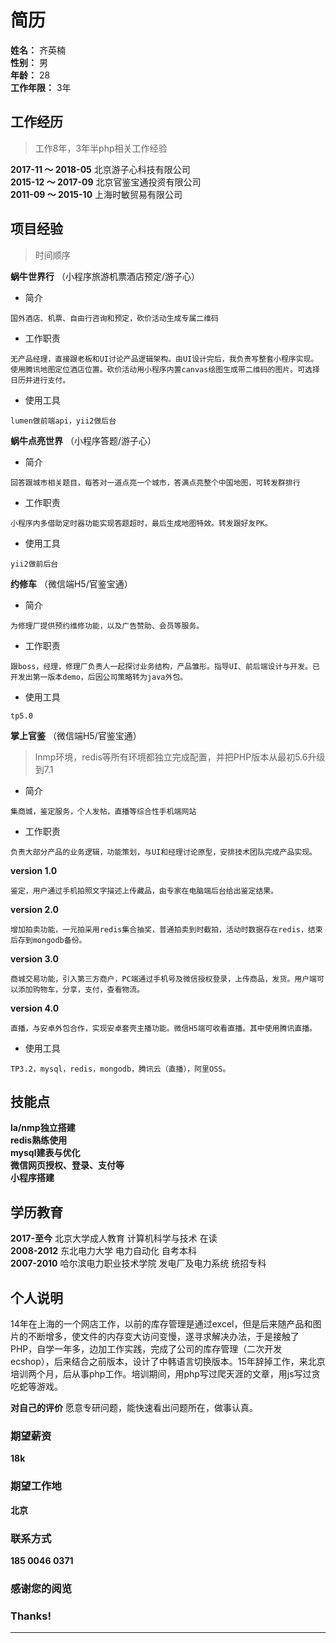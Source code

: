 # 简历
**姓名：** 齐英楠  
**性别：** 男  
**年龄：** 28  
**工作年限：** 3年


## 工作经历
>工作8年，3年半php相关工作经验

**2017-11 ～ 2018-05** 北京游子心科技有限公司  
**2015-12 ～ 2017-09** 北京官鉴宝通投资有限公司  
**2011-09 ～ 2015-10** 上海时敏贸易有限公司  

## 项目经验
>时间顺序

**蜗牛世界行** （小程序旅游机票酒店预定/游子心）  
 
* 简介  
```
国外酒店、机票、自由行咨询和预定，砍价活动生成专属二维码
```
* 工作职责
```
无产品经理，直接跟老板和UI讨论产品逻辑架构。由UI设计完后，我负责写整套小程序实现。使用腾讯地图定位酒店位置。砍价活动用小程序内置canvas绘图生成带二维码的图片。可选择日历并进行支付。
```
* 使用工具  
```
lumen做前端api，yii2做后台
```

**蜗牛点亮世界** （小程序答题/游子心）  

* 简介  
```
回答跟城市相关题目，每答对一道点亮一个城市，答满点亮整个中国地图，可转发群排行
```
* 工作职责  
```
小程序内多借助定时器功能实现答题超时，最后生成地图特效。转发跟好友PK。
```
* 使用工具  
```
yii2做前后台
```

**约修车** （微信端H5/官鉴宝通）  

* 简介  
```
为修理厂提供预约维修功能，以及广告赞助、会员等服务。
```
* 工作职责  
```
跟boss，经理，修理厂负责人一起探讨业务结构，产品雏形。指导UI、前后端设计与开发。已开发出第一版本demo，后因公司策略转为java外包。
```
* 使用工具  
```
tp5.0
```

**掌上官鉴** （微信端H5/官鉴宝通） 
> lnmp环境，redis等所有环境都独立完成配置，并把PHP版本从最初5.6升级到7.1 

* 简介  
```
集商城，鉴定服务，个人发帖，直播等综合性手机端网站
```
* 工作职责  
```
负责大部分产品的业务逻辑，功能策划，与UI和经理讨论原型，安排技术团队完成产品实现。
```
**version 1.0**
```
鉴定，用户通过手机拍照文字描述上传藏品，由专家在电脑端后台给出鉴定结果。
```
**version 2.0**
```
增加拍卖功能，一元拍采用redis集合抽奖，普通拍卖到时截拍，活动时数据存在redis，结束后存到mongodb备份。
```
**version 3.0**
```
商城交易功能，引入第三方商户，PC端通过手机号及微信授权登录，上传商品，发货。用户端可以添加购物车，分享，支付，查看物流。
```
**version 4.0**
```
直播，与安卓外包合作，实现安卓套壳主播功能。微信H5端可收看直播。其中使用腾讯直播。
```
* 使用工具  
```
TP3.2，mysql，redis，mongodb，腾讯云（直播），阿里OSS。
```


## 技能点

**la/nmp独立搭建**  
**redis熟练使用**  
**mysql建表与优化**  
**微信网页授权、登录、支付等**  
**小程序搭建**  

## 学历教育

**2017-至今** 北京大学成人教育 计算机科学与技术 在读  
**2008-2012** 东北电力大学 电力自动化 自考本科  
**2007-2010** 哈尔滨电力职业技术学院 发电厂及电力系统 统招专科

## 个人说明

14年在上海的一个网店工作，以前的库存管理是通过excel，但是后来随产品和图片的不断增多，使文件的内存变大访问变慢，遂寻求解决办法，于是接触了PHP，自学一年多，边加工作实践，完成了公司的库存管理（二次开发ecshop），后来结合之前版本，设计了中韩语言切换版本。15年辞掉工作，来北京培训两个月，后从事php工作。培训期间，用php写过爬天涯的文章，用js写过贪吃蛇等游戏。

**对自己的评价** 
愿意专研问题，能快速看出问题所在，做事认真。


### 期望薪资
**18k**

### 期望工作地
**北京**

### 联系方式
**185 0046 0371**


### 感谢您的阅览
### Thanks!
***
